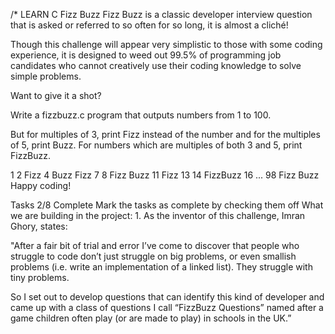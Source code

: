 /*
LEARN C
Fizz Buzz
Fizz Buzz is a classic developer interview question that is asked or referred to so often for so long, it is almost a cliché!

Though this challenge will appear very simplistic to those with some coding experience, it is designed to weed out 99.5% of programming job candidates who cannot creatively use their coding knowledge to solve simple problems.

Want to give it a shot?

Write a fizzbuzz.c program that outputs numbers from 1 to 100.

But for multiples of 3, print Fizz instead of the number and for the multiples of 5, print Buzz. For numbers which are multiples of both 3 and 5, print FizzBuzz.

1
2
Fizz
4
Buzz
Fizz
7
8
Fizz
Buzz
11
Fizz
13
14
FizzBuzz
16
    ...
98
Fizz
Buzz
Happy coding!

Tasks
2/8 Complete
Mark the tasks as complete by checking them off
What we are building in the project:
1.
As the inventor of this challenge, Imran Ghory, states:

"After a fair bit of trial and error I’ve come to discover that people who struggle to code don’t just struggle on big problems, or even smallish problems (i.e. write an implementation of a linked list). They struggle with tiny problems.

So I set out to develop questions that can identify this kind of developer and came up with a class of questions I call “FizzBuzz Questions” named after a game children often play (or are made to play) in schools in the UK.”
